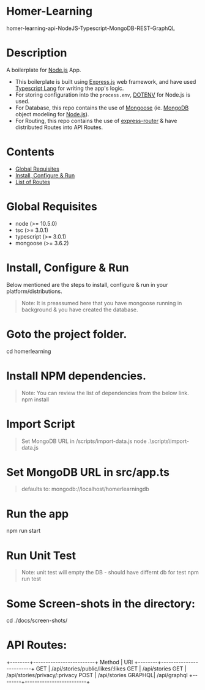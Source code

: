 # Homer-Learning
homer-learning-api-NodeJS-Typescript-MongoDB-REST-GraphQL

# Description
A boilerplate for [Node.js](https://nodejs.org/en) App.

* This boilerplate is built using [Express.js](https://expressjs.com/) web framework, and have used [Typescript Lang](https://www.typescriptlang.org/) for writing the app's logic. 
* For storing configuration into the `process.env`, [DOTENV](https://github.com/motdotla/dotenv) for Node.js is used.
* For Database, this repo contains the use of [Mongoose](https://mongoosejs.com/) (ie. [MongoDB](https://www.mongodb.com/) object modeling for [Node.js](https://nodejs.org/en/)).
* For Routing, this repo contains the use of [express-router](https://expressjs.com/en/guide/routing.html) & have distributed Routes into API Routes.

# Contents
* [Global Requisites](#global-requisites)
* [Install, Configure & Run](#install-configure--run)
* [List of Routes](#list-of-routes)

# Global Requisites
* node (>= 10.5.0)
* tsc (>= 3.0.1)
* typescript (>= 3.0.1)
* mongoose (>= 3.6.2)


# Install, Configure & Run
Below mentioned are the steps to install, configure & run in your platform/distributions.
> Note: It is preassumed here that you have mongoose running in background & you have created the database.

# Goto the project folder.
cd homerlearning

# Install NPM dependencies.
> Note: You can review the list of dependencies from the below link.
npm install

# Import Script
> Set MongoDB URL in /scripts/import-data.js
node .\scripts\import-data.js

# Set MongoDB URL in src/app.ts
> defaults to: mongodb://localhost/homerlearningdb

# Run the app
npm run start

# Run Unit Test
> Note: unit test will empty the DB - should have differnt db for test
npm run test

# Some Screen-shots in the directory:
cd ./docs/screen-shots/

# API Routes:
+--------+-------------------------+
  Method | URI
+--------+-------------------------+
  GET    | /api/stories/public/likes/:likes
  GET    | /api/stories
  GET    | /api/stories/privacy/:privacy
  POST   | /api/stories
  GRAPHQL| /api/graphql
+--------+-------------------------+
